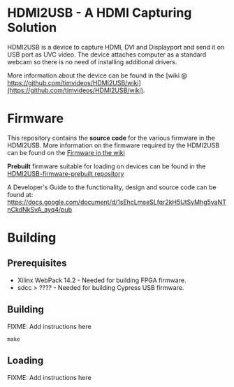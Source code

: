 # HDMI2USB - A HDMI Capturing Solution

HDMI2USB is a device to capture HDMI, DVI and Displayport and send it on USB
port as UVC video. The device attaches computer as a standard webcam so there
is no need of installing additional drivers.

More information about the device can be found in the
[wiki @ https://github.com/timvideos/HDMI2USB/wiki](https://github.com/timvideos/HDMI2USB/wiki).

# Firmware

This repository contains the **source code** for the various firmware in the
HDMI2USB. More information on the firmware required by the HDMI2USB
can be found on the
[Firmware in the wiki](https://github.com/timvideos/HDMI2USB/wiki/Firmware)

**Prebuilt** firmware suitable for loading on devices can be found in the
[HDMI2USB-firmware-prebuilt repository](https://github.com/timvideos/HDMI2USB-firmware-prebuilt)

A Developer's Guide to the functionality, design and source code can be found at:
https://docs.google.com/document/d/1sEhcLmseSLfqr2kH5UtSyMhg5yaNTnCkdNkSvA_ayq4/pub

# Building

## Prerequisites

 * Xilinx WebPack 14.2 - Needed for building FPGA firmware.
 * sdcc > ???? - Needed for building Cypress USB firmware.

## Building

FIXME: Add instructions here
```
make
```

## Loading

FIXME: Add instructions here



